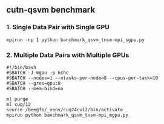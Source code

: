 ## cutn-qsvm benchmark
### 1. Single Data Pair with Single GPU
```
mpirun -np 1 python banchmark_qsvm_tnsm-mpi_sgpu.py
```


### 2. Multiple Data Pairs with Multiple GPUs
```
#!/bin/bash
#SBATCH -J mgpu -p nchc
#SBATCH --nodes=1 --ntasks-per-node=8 --cpus-per-task=10
#SBATCH --gres=gpu:8
#SBATCH --mem-bind=no

ml purge
ml cuq/12
source /beegfs/_venv/cuq24cu12/bin/activate
mpirun python banchmark_qsvm_tnsm-mpi_mgpu.py
```